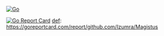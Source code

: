 [![Go](https://github.com/Izumra/Magistus/actions/workflows/go.yml/badge.svg)][def]

[def]: https://github.com/Izumra/Magistus/actions/workflows/go.yml

[![Go Report Card](https://goreportcard.com/badge/github.com/Izumra/Magistus)][def]
[def]: https://goreportcard.com/report/github.com/Izumra/Magistus